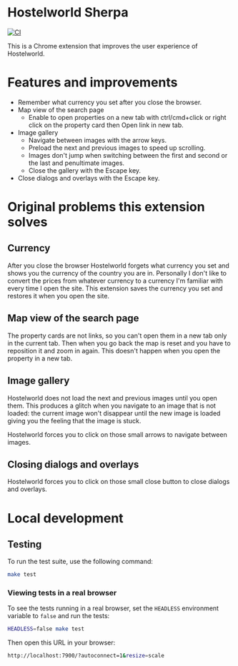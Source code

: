 # Hostelworld Sherpa

[![CI](https://github.com/nomadsherpa/hostelworld_sherpa/actions/workflows/ci.yml/badge.svg)](https://github.com/nomadsherpa/hostelworld_sherpa/actions/workflows/ci.yml)

This is a Chrome extension that improves the user experience of Hostelworld.

# Features and improvements

- Remember what currency you set after you close the browser.
- Map view of the search page
  - Enable to open properties on a new tab with ctrl/cmd+click or right click on the property card then Open link in new tab.
- Image gallery
  - Navigate between images with the arrow keys.
  - Preload the next and previous images to speed up scrolling.
  - Images don't jump when switching between the first and second or the last and penultimate images.
  - Close the gallery with the Escape key.
- Close dialogs and overlays with the Escape key.

# Original problems this extension solves

## Currency

After you close the browser Hostelworld forgets what currency you set and shows you the currency of the country you are in. Personally I don't like to convert the prices from whatever currency to a currency I'm familiar with every time I open the site.
This extension saves the currency you set and restores it when you open the site.

## Map view of the search page

The property cards are not links, so you can't open them in a new tab only in the current tab. Then when you go back the map is reset and you have to reposition it and zoom in again. This doesn't happen when you open the property in a new tab.

## Image gallery

Hostelworld does not load the next and previous images until you open them. This produces a glitch when you navigate to an image that is not loaded: the current image won't disappear until the new image is loaded giving you the feeling that the image is stuck.

Hostelworld forces you to click on those small arrows to navigate between images.

## Closing dialogs and overlays

Hostelworld forces you to click on those small close button to close dialogs and overlays.


# Local development

## Testing

To run the test suite, use the following command:

```sh
make test
```

### Viewing tests in a real browser

To see the tests running in a real browser, set the `HEADLESS` environment variable to `false` and run the tests:

```sh
HEADLESS=false make test
```

Then open this URL in your browser:

```sh
http://localhost:7900/?autoconnect=1&resize=scale
```
